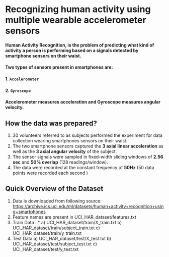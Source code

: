 # Recognizing human activity using multiple wearable accelerometer sensors
#### Human Activity Recognition, is the problem of predicting what kind of activity a person is performing based on a signals detected by smartphone sensors on their waist.
#### Two types of sensors present in smartphones are:
#### 1. `Accelerometer`
#### 2. `Gyroscope` 
#### Accelerometer measures acceleration and Gyroscope measures angular velocity.

## How the data was prepared?
1. 30 volunteers referred to as subjects  performed the experiment for data collection wearing smartphones sensors on their waist.
2. The two smartphone sensors captured the  **3 axial linear acceleration** as well as the  **3 axial angular velocity** of the subject.
3. The sensor signals were sampled in fixed-width sliding windows of **2.56 sec** and **50% overlap** (128 readings/window).
4. The data were recorded at the constant  frequency of **50Hz**  (50 data points  were recorded each second ) 

## Quick Overview of the Dataset
1. Data is downloaded from following source: 
https://archive.ics.uci.edu/ml/datasets/human+activity+recognition+using+smartphones
2. Feature names are present in UCI_HAR_dataset/features.txt
3. Train Data
..* a) UCI_HAR_dataset/train/X_train.txt
  b) UCI_HAR_dataset/train/subject_train.txt
  c) UCI_HAR_dataset/train/y_train.txt
4. Test Data
  a) UCI_HAR_dataset/test/X_test.txt
  b) UCI_HAR_dataset/test/subject_test.txt
  c) UCI_HAR_dataset/test/y_test.txt


